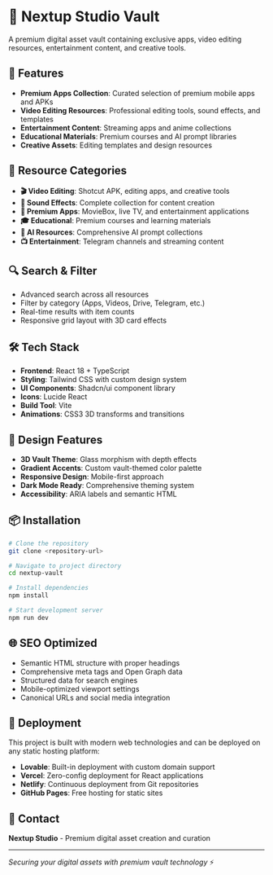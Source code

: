 # 💎 Nextup Studio Vault

A premium digital asset vault containing exclusive apps, video editing resources, entertainment content, and creative tools.

## 🚀 Features

- **Premium Apps Collection**: Curated selection of premium mobile apps and APKs
- **Video Editing Resources**: Professional editing tools, sound effects, and templates  
- **Entertainment Content**: Streaming apps and anime collections
- **Educational Materials**: Premium courses and AI prompt libraries
- **Creative Assets**: Editing templates and design resources

## 🎯 Resource Categories

- **🎬 Video Editing**: Shotcut APK, editing apps, and creative tools
- **🎵 Sound Effects**: Complete collection for content creation
- **📱 Premium Apps**: MovieBox, live TV, and entertainment applications
- **🎓 Educational**: Premium courses and learning materials
- **🤖 AI Resources**: Comprehensive AI prompt collections
- **📺 Entertainment**: Telegram channels and streaming content

## 🔍 Search & Filter

- Advanced search across all resources
- Filter by category (Apps, Videos, Drive, Telegram, etc.)
- Real-time results with item counts
- Responsive grid layout with 3D card effects

## 🛠️ Tech Stack

- **Frontend**: React 18 + TypeScript
- **Styling**: Tailwind CSS with custom design system
- **UI Components**: Shadcn/ui component library
- **Icons**: Lucide React
- **Build Tool**: Vite
- **Animations**: CSS3 3D transforms and transitions

## 🎨 Design Features

- **3D Vault Theme**: Glass morphism with depth effects
- **Gradient Accents**: Custom vault-themed color palette
- **Responsive Design**: Mobile-first approach
- **Dark Mode Ready**: Comprehensive theming system
- **Accessibility**: ARIA labels and semantic HTML

## 📦 Installation

```bash
# Clone the repository
git clone <repository-url>

# Navigate to project directory
cd nextup-vault

# Install dependencies
npm install

# Start development server
npm run dev
```

## 🌐 SEO Optimized

- Semantic HTML structure with proper headings
- Comprehensive meta tags and Open Graph data
- Structured data for search engines
- Mobile-optimized viewport settings
- Canonical URLs and social media integration

## 🚀 Deployment

This project is built with modern web technologies and can be deployed on any static hosting platform:

- **Lovable**: Built-in deployment with custom domain support
- **Vercel**: Zero-config deployment for React applications
- **Netlify**: Continuous deployment from Git repositories
- **GitHub Pages**: Free hosting for static sites

## 📧 Contact

**Nextup Studio** - Premium digital asset creation and curation

---

*Securing your digital assets with premium vault technology* ⚡